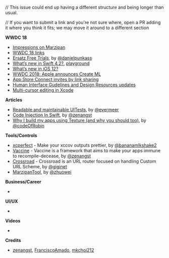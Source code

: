 // This issue could end up having a different structure and being longer than usual. 

// If you want to submit a link and you're not sure where, open a PR adding it where you think it fits; we may move it around to a different section

**WWDC 18**

* [Impressions on Marzipan](https://mjtsai.com/blog/2018/06/05/apple-announces-marzipan-for-2019/)
* [WWDC 18 links](https://mjtsai.com/blog/2018/06/04/wwdc-2018-links/)
* [Ersatz Free Trials](https://bitsplitting.org/2018/06/06/ersatz-free-trials/), by [@danielpunkass](http://twitter.com/danielpunkass/)
* [What’s new in Swift 4.2?](https://www.hackingwithswift.com/articles/77/whats-new-in-swift-4-2), [playground](https://github.com/ole/whats-new-in-swift-4-2)
* [What’s new in iOS 12?](https://www.hackingwithswift.com/articles/121/whats-new-in-ios-12)
* [WWDC 2018: Apple announces Create ML](https://medium.com/p/wwdc-2018-apple-announces-create-ml-976c30a80192)
* [App Store Connect invites by link sharing](https://twitter.com/_inside/status/1004444936631185408)
* [Human Interface Gudelines and Design Resources updates](https://developer.apple.com/design/whats-new/)
* [Multi-cursor editing in Xcode](https://twitter.com/olebegemann/status/1003721681301622785)


**Articles**

* [Readable and maintainable UITests](https://medium.com/@vermeer.edwin/readable-and-maintainable-uitests-c192a44abde9), by [@evermeer](https://twitter.com/evermeer)
* [Code Injection In Swift](https://medium.com/itch-design-no/code-injection-in-swift-c49be095414c), by [@zenangst](https://twitter.com/zenangst)
* [Why I build my apps using Texture (and why you should too)](https://medium.com/flawless-app-stories/why-i-build-my-apps-using-texture-and-why-you-should-too-99587c73f278), by [@codeOfRobin](https://twitter.com/codeOfRobin)

**Tools/Controls**
* [xcperfect](https://github.com/mkchoi212/xcperfect) - Make your xccov outputs prettier, by [@bananamlkshake2](https://twitter.com/Bananamlkshake2)
* [Vaccine](https://github.com/zenangst/Vaccine) - Vaccine is a framework that aims to make your apps immune to recompile-decease, by [@zenangst](https://twitter.com/zenangst)
* [Crossroad](https://github.com/giginet/Crossroad) - Crossroad is an URL router focused on handling Custom URL Scheme, by [@giginet](https://twitter.com/giginet)
* [MarzipanTool](https://github.com/zhuowei/MarzipanTool/), by [@zhuowei](https://twitter.com/zhuowei)

**Business/Career**

* 

**UI/UX**

* 

**Videos**

* 

**Credits**

* [zenangst](https://github.com/zenangst), [FranciscoAmado](https://github.com/FranciscoAmado), [mkchoi212](https://github.com/mkchoi212)
